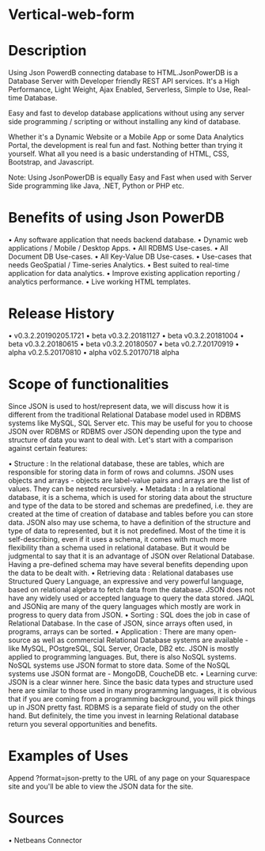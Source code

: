 # Vertical-web-form
# Description
Using Json PowerdB connecting database to HTML.JsonPowerDB is a Database Server with Developer friendly REST API services. It's a High Performance, Light Weight, Ajax Enabled, Serverless, Simple to Use, Real-time Database.

Easy and fast to develop database applications without using any server side programming / scripting or without installing any kind of database.

Whether it's a Dynamic Website or a Mobile App or some Data Analytics Portal, the development is real fun and fast. Nothing better than trying it yourself. What all you need is a basic understanding of HTML, CSS, Bootstrap, and Javascript.

Note: Using JsonPowerDB is equally Easy and Fast when used with Server Side programming like Java, .NET, Python or PHP etc.
# Benefits of using Json PowerDB
• Any software application that needs backend database. 
• Dynamic web applications / Mobile / Desktop Apps. 
• All RDBMS Use-cases. 
• All Document DB Use-cases. 
• All Key-Value DB Use-cases. 
• Use-cases that needs GeoSpatial / Time-series Analytics. 
• Best suited to real-time application for data analytics. 
• Improve existing application reporting / analytics performance. 
• Live working HTML templates. 
# Release History
• v0.3.2.20190205.1721
• beta v0.3.2.20181127
• beta v0.3.2.20181004
• beta v0.3.2.20180615
• beta v0.3.2.20180507
• beta v0.2.7.20170919
• alpha v0.2.5.20170810
• alpha v02.5.20170718 alpha 
# Scope of functionalities
Since JSON is used to host/represent data, we will discuss how it is different from the traditional Relational Database model used in RDBMS systems like MySQL, SQL Server etc. This may be useful for you to choose JSON over RDBMS or RDBMS over JSON depending upon the type and structure of data you want to deal with. Let's start with a comparison against certain features:

• Structure : In the relational database, these are tables, which are responsible for storing data in form of rows and columns. JSON uses objects and arrays - objects are label-value pairs and arrays are the list of values. They can be nested recursively.
• Metadata : In a relational database, it is a schema, which is used for storing data about the structure and type of the data to be stored and schemas are predefined, i.e. they are created at the time of creation of database and tables before you can store data. JSON also may use schema, to have a definition of the structure and type of data to represented, but it is not predefined. Most of the time it is self-describing, even if it uses a schema, it comes with much more flexibility than a schema used in relational database. But it would be judgmental to say that it is an advantage of JSON over Relational Database. Having a pre-defined schema may have several benefits depending upon the data to be dealt with.
• Retrieving data : Relational databases use Structured Query Language, an expressive and very powerful language, based on relational algebra to fetch data from the database. JSON does not have any widely used or accepted language to query the data stored. JAQL and JSONiq are many of the query languages which mostly are work in progress to query data from JSON.
• Sorting : SQL does the job in case of Relational Database. In the case of JSON, since arrays often used, in programs, arrays can be sorted.
• Application : There are many open-source as well as commercial Relational Database systems are available - like MySQL, POstgreSQL, SQL Server, Oracle, DB2 etc. JSON is mostly applied to programming languages. But, there is also NoSQL systems. NoSQL systems use JSON format to store data. Some of the NoSQL systems use JSON format are - MongoDB, CoucheDB etc.
• Learning curve: JSON is a clear winner here. Since the basic data types and structure used here are similar to those used in many programming languages, it is obvious that if you are coming from a programming background, you will pick things up in JSON pretty fast. RDBMS is a separate field of study on the other hand. But definitely, the time you invest in learning Relational database return you several opportunities and benefits.
# Examples of Uses
Append ?format=json-pretty to the URL of any page on your Squarespace site and you'll be able to view the JSON data for the site.
# Sources
• Netbeans Connector





